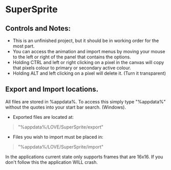 SuperSprite
===========

## Controls and Notes: ##

- This is an unfinished project, but it should be in working order for the most part.
- You can access the animation and import menus by moving your mouse to the left or right of the panel that contains the options.
- Holding CTRL and left or right clicking on a pixel in the canvas will copy that pixels colour to primary or secondary active colour.
- Holding ALT and left clicking on a pixel will delete it. (Turn it transparent)



## Export and Import locations. ##

All files are stored in %appdata%. To access this simply type "%appdata%" without the quotes into your start bar search. (Windows).

- Exported files are located at:
>"%appdata%/LOVE/SuperSprite/export"
- Files you wish to import must be placed in:
> "%appdata%/LOVE/SuperSprite/import"

In the applications current state only supports frames that are 16x16. If you don't follow this the application WILL crash.